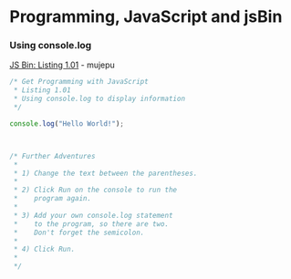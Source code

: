 # Programming, JavaScript and jsBin

### Using console.log
[JS Bin: Listing 1.01](http://jsbin.com/mujepu/edit?js,console) - mujepu
```javascript
/* Get Programming with JavaScript
 * Listing 1.01
 * Using console.log to display information
 */

console.log("Hello World!");



/* Further Adventures
 *
 * 1) Change the text between the parentheses.
 *
 * 2) Click Run on the console to run the
 *    program again.
 *
 * 3) Add your own console.log statement
 *    to the program, so there are two.
 *    Don't forget the semicolon.
 *
 * 4) Click Run.
 *
 */
```
